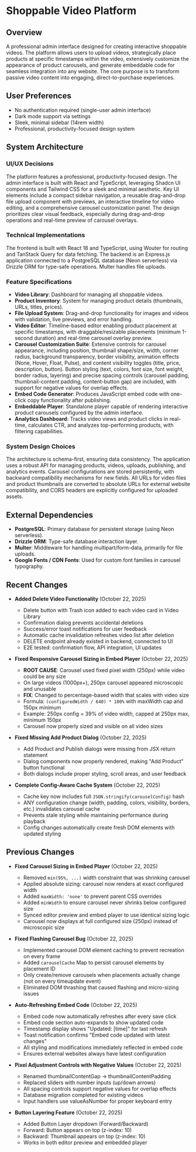 # Shoppable Video Platform

## Overview
A professional admin interface designed for creating interactive shoppable videos. The platform allows users to upload videos, strategically place products at specific timestamps within the video, extensively customize the appearance of product carousels, and generate embeddable code for seamless integration into any website. The core purpose is to transform passive video content into engaging, direct-to-purchase experiences.

## User Preferences
- No authentication required (single-user admin interface)
- Dark mode support via settings
- Sleek, minimal sidebar (14rem width)
- Professional, productivity-focused design system

## System Architecture

### UI/UX Decisions
The platform features a professional, productivity-focused design. The admin interface is built with React and TypeScript, leveraging Shadcn UI components and Tailwind CSS for a sleek and minimal aesthetic. Key UI elements include a compact sidebar navigation, a reusable drag-and-drop file upload component with previews, an interactive timeline for video editing, and a comprehensive carousel customization panel. The design prioritizes clear visual feedback, especially during drag-and-drop operations and real-time preview of carousel overlays.

### Technical Implementations
The frontend is built with React 18 and TypeScript, using Wouter for routing and TanStack Query for data fetching. The backend is an Express.js application connected to a PostgreSQL database (Neon serverless) via Drizzle ORM for type-safe operations. Multer handles file uploads.

### Feature Specifications
- **Video Library**: Dashboard for managing all shoppable videos.
- **Product Inventory**: System for managing product details (thumbnails, URLs, titles, prices).
- **File Upload System**: Drag-and-drop functionality for images and videos with validation, live previews, and error handling.
- **Video Editor**: Timeline-based editor enabling product placement at specific timestamps, with draggable/resizable placements (minimum 1-second duration) and real-time carousel overlay preview.
- **Carousel Customization Suite**: Extensive controls for carousel appearance, including position, thumbnail shape/size, width, corner radius, background transparency, border visibility, animation effects (None, Hover, Float, Pulse), and content visibility toggles (title, price, description, button). Button styling (text, colors, font size, font weight, border radius, layering) and precise spacing controls (carousel padding, thumbnail-content padding, content-button gap) are included, with support for negative values for overlap effects.
- **Embed Code Generator**: Produces JavaScript embed code with one-click copy functionality after publishing.
- **Embeddable Player**: Standalone player capable of rendering interactive product carousels configured by the admin interface.
- **Analytics Dashboard**: Tracks video views and product clicks in real-time, calculates CTR, and analyzes top-performing products, with filtering capabilities.

### System Design Choices
The architecture is schema-first, ensuring data consistency. The application uses a robust API for managing products, videos, uploads, publishing, and analytics events. Carousel configurations are stored persistently, with backward compatibility mechanisms for new fields. All URLs for video files and product thumbnails are converted to absolute URLs for external website compatibility, and CORS headers are explicitly configured for uploaded assets.

## External Dependencies
- **PostgreSQL**: Primary database for persistent storage (using Neon serverless).
- **Drizzle ORM**: Type-safe database interaction layer.
- **Multer**: Middleware for handling multipart/form-data, primarily for file uploads.
- **Google Fonts / CDN Fonts**: Used for custom font families in carousel typography.

## Recent Changes
- **Added Delete Video Functionality** (October 22, 2025)
  - Delete button with Trash icon added to each video card in Video Library
  - Confirmation dialog prevents accidental deletions
  - Success/error toast notifications for user feedback
  - Automatic cache invalidation refreshes video list after deletion
  - DELETE endpoint already existed in backend, connected to UI
  - E2E tested: confirmation flow, API integration, UI updates

- **Fixed Responsive Carousel Sizing in Embed Player** (October 22, 2025)
  - **ROOT CAUSE**: Carousel used fixed pixel width (250px) while video could be any size
  - On large videos (1000px+), 250px carousel appeared microscopic and unusable
  - **FIX**: Changed to percentage-based width that scales with video size
  - Formula: `(configuredWidth / 640) * 100%` with maxWidth cap and 150px minimum
  - Example: 250px config = 39% of video width, capped at 250px max, minimum 150px
  - Carousel now properly sized and visible on all video sizes

- **Fixed Missing Add Product Dialog** (October 22, 2025)
  - Add Product and Publish dialogs were missing from JSX return statement
  - Dialog components now properly rendered, making "Add Product" button functional
  - Both dialogs include proper styling, scroll areas, and user feedback

- **Complete Config-Aware Cache System** (October 22, 2025)
  - Cache key now includes full `JSON.stringify(carouselConfig)` hash
  - ANY configuration change (width, padding, colors, visibility, borders, etc.) invalidates carousel cache
  - Prevents stale styling while maintaining performance during playback
  - Config changes automatically create fresh DOM elements with updated styling

## Previous Changes
- **Fixed Carousel Sizing in Embed Player** (October 22, 2025)
  - Removed `min(95%, ...)` width constraint that was shrinking carousel
  - Applied absolute sizing: carousel now renders at exact configured width
  - Added `maxWidth: 'none'` to prevent parent CSS overrides
  - Added `minWidth` to ensure carousel never shrinks below configured size
  - Synced editor preview and embed player to use identical sizing logic
  - Carousel now displays at full configured size (250px) instead of microscopic size

- **Fixed Flashing Carousel Bug** (October 22, 2025)
  - Implemented carousel DOM element caching to prevent recreation on every frame
  - Added `carouselCache` Map to persist carousel elements by placement ID
  - Only create/remove carousels when placements actually change (not on every timeupdate event)
  - Eliminated DOM thrashing that caused flashing and micro-sizing issues

- **Auto-Refreshing Embed Code** (October 22, 2025)
  - Embed code now automatically refreshes after every save click
  - Embed code section auto-expands to show updated code
  - Timestamp display shows "Updated: [time]" for last refresh
  - Toast notification confirms "Embed code updated with latest changes"
  - All styling and modifications immediately reflected in embed code
  - Ensures external websites always have latest configuration
  
- **Pixel Adjustment Controls with Negative Values** (October 22, 2025)
  - Renamed thumbnailContentGap → thumbnailContentPadding
  - Replaced sliders with number inputs (up/down arrows)
  - All spacing controls support negative values for overlap effects
  - Database migration completed for existing videos
  - Input handlers use valueAsNumber for proper keyboard entry
  
- **Button Layering Feature** (October 22, 2025)
  - Added Button Layer dropdown (Forward/Backward)
  - Forward: Button appears on top (z-index: 10)
  - Backward: Thumbnail appears on top (z-index: 10)
  - Works in both editor preview and embedded player